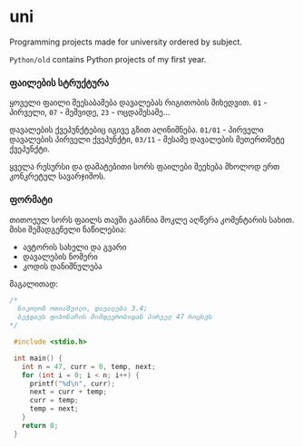 # uni
Programming projects made for university ordered by subject.

`Python/old` contains Python projects of my first year.

### ფაილების სტრუქტურა
ყოველი ფაილი შეესაბამება დავალებას რიგითობის მიხედვით. `01` - პირველი,
`07` - მეშვიდე, `23` - ოცდამესამე...

დავალების ქვეპუნქტებიც იგივე გზით აღინიშნება. `01/01` - პირველი
დავალების პირველი ქვეპუნქტი, `03/11` - მესამე დავალების მეთერთმეტე
ქვეპუნქტი.


ყველა რესურსი და დამატებითი სორს ფაილები შეეხება მხოლოდ ერთ კონკრეტულ
სავარჯიშოს.

### ფორმატი
თითოეულ სორს ფაილს თავში გააჩნია მოკლე აღწერა კომენტარის სახით. მისი
შემადგენელი ნაწილებია:
* ავტორის სახელი და გვარი
* დავალების ნომერი
* კოდის დანიშნულება

მაგალითად:
```c
/* 
  ნიკოლოზ ოთიაშვილი, დავალება 3.4;
  ბეჭდავს ფიბონაჩის მიმდევრობიდან პირველ 47 რიცხვს
*/

 #include <stdio.h>

 int main() {
   int n = 47, curr = 0, temp, next;
   for (int i = 0; i < n; i++) {
     printf("%d\n", curr);
     next = curr + temp;
     curr = temp;
     temp = next;
   }
   return 0;
 }
```
